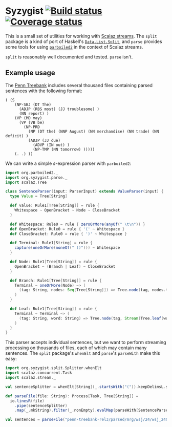 # Syzygist [![Build status](https://img.shields.io/travis/travisbrown/syzygist/master.svg)](http://travis-ci.org/travisbrown/syzygist) [![Coverage status](https://img.shields.io/coveralls/travisbrown/syzygist/master.svg)](https://coveralls.io/r/travisbrown/syzygist?branch=master)

This is a small set of utilities for working with
[Scalaz streams](https://github.com/scalaz/scalaz-stream).
The `split` package is a kind of port of Haskell's
[`Data.List.Split`](http://hackage.haskell.org/package/split-0.1.1/docs/Data-List-Split.html),
and `parse` provides some tools for using
[`parboiled2`](http://hackage.haskell.org/package/split-0.1.1/docs/Data-List-Split.html)
in the context of Scalaz streams.

`split` is reasonably well documented and tested. `parse` isn't.

## Example usage

The [Penn Treebank](http://www.cis.upenn.edu/~treebank/) includes several
thousand files containing parsed sentences with the following format:

```
( (S 
    (NP-SBJ (DT The) 
      (ADJP (RBS most) (JJ troublesome) )
      (NN report) )
    (VP (MD may) 
      (VP (VB be) 
        (NP-PRD 
          (NP (DT the) (NNP August) (NN merchandise) (NN trade) (NN deficit) )
          (ADJP (JJ due) 
            (ADVP (IN out) )
            (NP-TMP (NN tomorrow) )))))
    (. .) ))
```

We can write a simple _s_-expression parser with `parboiled2`:

``` scala
import org.parboiled2._
import org.syzygist.parse._
import scalaz.Tree

class SentenceParser(input: ParserInput) extends ValueParser(input) {
  type Value = Tree[String]

  def value: Rule1[Tree[String]] = rule {
    Whitespace ~ OpenBracket ~ Node ~ CloseBracket
  }

  def Whitespace: Rule0 = rule { zeroOrMore(anyOf(" \t\n")) }
  def OpenBracket: Rule0 = rule { '(' ~ Whitespace }
  def CloseBracket: Rule0 = rule { ')' ~ Whitespace }

  def Terminal: Rule1[String] = rule {
    capture(oneOrMore(noneOf(" ()"))) ~ Whitespace
  }

  def Node: Rule1[Tree[String]] = rule {
    OpenBracket ~ (Branch | Leaf) ~ CloseBracket
  }

  def Branch: Rule1[Tree[String]] = rule {
    Terminal ~ oneOrMore(Node) ~> (
      (tag: String, nodes: Seq[Tree[String]]) => Tree.node(tag, nodes.toStream)
    )
  }

  def Leaf: Rule1[Tree[String]] = rule {
    Terminal ~ Terminal ~> (
      (tag: String, word: String) => Tree.node(tag, Stream(Tree.leaf(word)))
    )
  }
}
```

This parser accepts individual sentences, but we want to perform streaming
processing on thousands of files, each of which may contain many sentences. The
`split` package's `whenElt` and `parse`'s `parseWith` make this easy:

``` scala
import org.syzygist.split.Splitter.whenElt
import scalaz.concurrent.Task
import scalaz.stream._

val sentenceSplitter = whenElt[String](_.startsWith("(")).keepDelimsL.split

def parseFile(file: String): Process[Task, Tree[String]] =
  io.linesR(file)
    .pipe(sentenceSplitter)
    .map(_.mkString).filter(_.nonEmpty).evalMap(parseWith[SentenceParser])

val sentences = parseFile("penn-treebank-rel3/parsed/mrg/wsj/24/wsj_2400.mrg")
```
